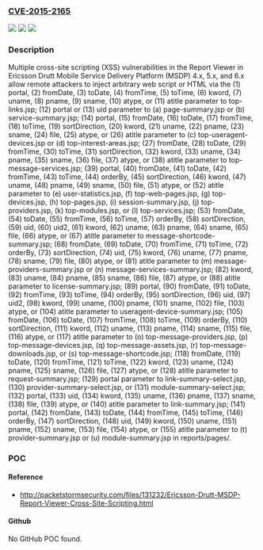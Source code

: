 ### [CVE-2015-2165](https://cve.mitre.org/cgi-bin/cvename.cgi?name=CVE-2015-2165)
![](https://img.shields.io/static/v1?label=Product&message=n%2Fa&color=blue)
![](https://img.shields.io/static/v1?label=Version&message=n%2Fa&color=blue)
![](https://img.shields.io/static/v1?label=Vulnerability&message=n%2Fa&color=brighgreen)

### Description

Multiple cross-site scripting (XSS) vulnerabilities in the Report Viewer in Ericsson Drutt Mobile Service Delivery Platform (MSDP) 4.x, 5.x, and 6.x allow remote attackers to inject arbitrary web script or HTML via the (1) portal, (2) fromDate, (3) toDate, (4) fromTime, (5) toTime, (6) kword, (7) uname, (8) pname, (9) sname, (10) atype, or (11) atitle parameter to top-links.jsp; (12) portal or (13) uid parameter to (a) page-summary.jsp or (b) service-summary.jsp; (14) portal, (15) fromDate, (16) toDate, (17) fromTime, (18) toTime, (19) sortDirection, (20) kword, (21) uname, (22) pname, (23) sname, (24) file, (25) atype, or (26) atitle parameter to (c) top-useragent-devices.jsp or (d) top-interest-areas.jsp; (27) fromDate, (28) toDate, (29) fromTime, (30) toTime, (31) sortDirection, (32) kword, (33) uname, (34) pname, (35) sname, (36) file, (37) atype, or (38) atitle parameter to top-message-services.jsp; (39) portal, (40) fromDate, (41) toDate, (42) fromTime, (43) toTime, (44) orderBy, (45) sortDirection, (46) kword, (47) uname, (48) pname, (49) sname, (50) file, (51) atype, or (52) atitle parameter to (e) user-statistics.jsp, (f) top-web-pages.jsp, (g) top-devices.jsp, (h) top-pages.jsp, (i) session-summary.jsp, (j) top-providers.jsp, (k) top-modules.jsp, or (l) top-services.jsp; (53) fromDate, (54) toDate, (55) fromTime, (56) toTime, (57) orderBy, (58) sortDirection, (59) uid, (60) uid2, (61) kword, (62) uname, (63) pname, (64) sname, (65) file, (66) atype, or (67) atitle parameter to message-shortcode-summary.jsp; (68) fromDate, (69) toDate, (70) fromTime, (71) toTime, (72) orderBy, (73) sortDirection, (74) uid, (75) kword, (76) uname, (77) pname, (78) sname, (79) file, (80) atype, or (81) atitle parameter to (m) message-providers-summary.jsp or (n) message-services-summary.jsp; (82) kword, (83) uname, (84) pname, (85) sname, (86) file, (87) atype, or (88) atitle parameter to license-summary.jsp; (89) portal, (90) fromDate, (91) toDate, (92) fromTime, (93) toTime, (94) orderBy, (95) sortDirection, (96) uid, (97) uid2, (98) kword, (99) uname, (100) pname, (101) sname, (102) file, (103) atype, or (104) atitle parameter to useragent-device-summary.jsp; (105) fromDate, (106) toDate, (107) fromTime, (108) toTime, (109) orderBy, (110) sortDirection, (111) kword, (112) uname, (113) pname, (114) sname, (115) file, (116) atype, or (117) atitle parameter to (o) top-message-providers.jsp, (p) top-message-devices.jsp, (q) top-message-assets.jsp, (r) top-message-downloads.jsp, or (s) top-message-shortcode.jsp; (118) fromDate, (119) toDate, (120) fromTime, (121) toTime, (122) kword, (123) uname, (124) pname, (125) sname, (126) file, (127) atype, or (128) atitle parameter to request-summary.jsp; (129) portal parameter to link-summary-select.jsp, (130) provider-summary-select.jsp, or (131) module-summary-select.jsp; (132) portal, (133) uid, (134) kword, (135) uname, (136) pname, (137) sname, (138) file, (139) atype, or (140) atitle parameter to link-summary.jsp; (141) portal, (142) fromDate, (143) toDate, (144) fromTime, (145) toTime, (146) orderBy, (147) sortDirection, (148) uid, (149) kword, (150) uname, (151) pname, (152) sname, (153) file, (154) atype, or (155) atitle parameter to (t) provider-summary.jsp or (u) module-summary.jsp in reports/pages/.

### POC

#### Reference
- http://packetstormsecurity.com/files/131232/Ericsson-Drutt-MSDP-Report-Viewer-Cross-Site-Scripting.html

#### Github
No GitHub POC found.

